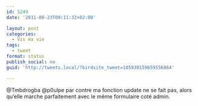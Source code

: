 ```yaml
---
id: 5249
date: '2011-08-23T09:11:32+02:00'

layout: post
categories:
  - Vis ma vie
tags:
  - tweet
format: status
publish_social: no
guid: 'http://tweets.local/?birdsite_tweet=105930159659556864'

---
```


@Tmbdrogba @p0ulpe par contre ma fonction update ne se fait pas, alors qu’elle marche parfaitement avec le même formulaire coté admin.